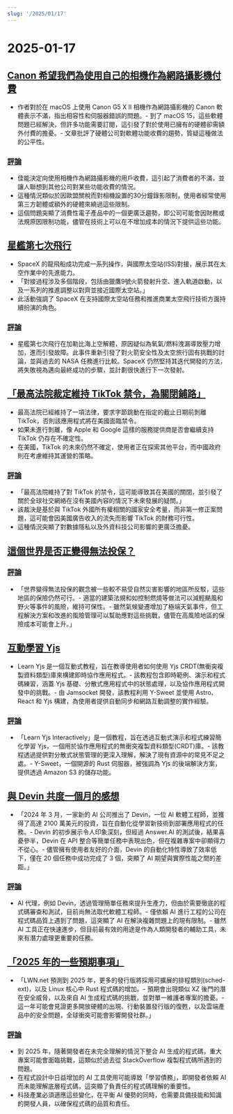 ```yaml
---
slug: '/2025/01/17'
---
```


# 2025-01-17

## [Canon 希望我們為使用自己的相機作為網路攝影機付費](https://romanzipp.com/blog/no-you-cant-use-your-6299-canon-camera-as-a-webcam)

- 作者對於在 macOS 上使用 Canon G5 X II 相機作為網路攝影機的 Canon 軟體表示不滿，指出相容性和伺服器錯誤的問題。- 到了 macOS 15，這些軟體問題已經解決，但許多功能需要訂閱，這引發了對於使用已擁有的硬體卻需額外付費的擔憂。- 文章批評了硬體公司對軟體功能收費的趨勢，質疑這種做法的公平性。

### [評論](https://news.ycombinator.com/item?id=42735393)

- 佳能決定向使用相機作為網路攝影機的用戶收費，這引起了消費者的不滿，並讓人聯想到其他公司對某些功能收費的情況。
- 這種情況類似於因歐盟關稅而對相機設置的30分鐘錄影限制，使用者經常使用第三方韌體或額外的硬體來繞過這些限制。
- 這個問題突顯了消費性電子產品中的一個更廣泛趨勢，即公司可能會因財務或法規原因限制功能，儘管在技術上可以在不增加成本的情況下提供這些功能。

## [星艦第七次飛行](https://www.spacex.com/launches/mission/?missionId=starship-flight-7?submit)

- SpaceX 的龍飛船成功完成一系列操作，與國際太空站(ISS)對接，展示其在太空作業中的先進能力。
- 「對接過程涉及多個階段，包括由獵鷹9號火箭發射升空、進入軌道啟動，以及一系列的推進調整以對齊並接近國際太空站。」
- 此活動強調了 SpaceX 在支持國際太空站任務和推進商業太空飛行技術方面持續扮演的角色。

### [評論](https://news.ycombinator.com/item?id=42731091)

- 星艦第七次飛行在加勒比海上空解體，原因疑似為氧氣/燃料洩漏導致壓力增加，進而引發故障。此事件重新引發了對火箭安全性及太空旅行固有挑戰的討論，並與過去的 NASA 任務進行比較。SpaceX 仍然堅持其迭代開發的方法，將失敗視為邁向最終成功的步驟，並計劃很快進行下一次發射。

## [「最高法院裁定維持 TikTok 禁令，為關閉鋪路」](https://www.cnbc.com/2025/01/17/supreme-court-rules-to-uphold-tiktok-ban.html)

- 最高法院已經維持了一項法律，要求字節跳動在指定的截止日期前剝離 TikTok，否則該應用程式將在美國面臨禁令。
- 如果未進行剝離，像 Apple 和 Google 這樣的服務提供商是否會繼續支持 TikTok 仍存在不確定性。
- 在美國，TikTok 的未來仍然不確定，使用者正在探索其他平台，而中國政府則在考慮維持其運營的策略。

### [評論](https://news.ycombinator.com/item?id=42738464)

- 「最高法院維持了對 TikTok 的禁令，這可能導致其在美國的關閉，並引發了關於全球社交網絡在沒有美國內容的情況下未來發展的疑問。」
- 該裁決是基於與 TikTok 外國所有權相關的國家安全考量，而非第一修正案問題，這可能會因美國廣告收入的流失而影響 TikTok 的財務可行性。
- 這種情況突顯了對數據隱私以及外資科技公司影響的更廣泛擔憂。

## [這個世界是否正變得無法投保？](https://charleshughsmith.substack.com/p/is-the-world-becoming-uninsurable)

### [評論](https://news.ycombinator.com/item?id=42732728)

- 「世界變得無法投保的觀念被一些較不易受自然災害影響的地區所反駁，這些地區的保險仍然可行。- 適當的建築法規和如控制燃燒等做法可以減輕颶風和野火等事件的風險，維持可保性。- 雖然氣候變遷增加了極端天氣事件，但工程解決方案和改進的風險管理可以幫助應對這些挑戰，儘管在高風險地區的保險成本可能會上升。」

## [互動學習 Yjs](https://learn.yjs.dev/)

- Learn Yjs 是一個互動式教程，旨在教導使用者如何使用 Yjs CRDT(無衝突複製資料類型)庫來構建即時協作應用程式。- 該教程包含即時範例、演示和程式碼練習，涵蓋 Yjs 基礎、分散式應用程式中的狀態處理，以及協作應用程式開發中的挑戰。- 由 Jamsocket 開發，該教程利用 Y-Sweet 並使用 Astro、React 和 Yjs 構建，為使用者提供自動同步和網路互動調整的實作經驗。

### [評論](https://news.ycombinator.com/item?id=42731582)

- 「Learn Yjs Interactively」是一個教程，旨在透過互動式演示和程式練習簡化學習 Yjs，一個用於協作應用程式的無衝突複製資料類型(CRDT)庫。- 該教程透過提供對分散式狀態管理的更深入理解，解決了現有資源中的常見不足之處。- Y-Sweet，一個開源的 Rust 伺服器，被強調為 Yjs 的後端解決方案，提供透過 Amazon S3 的儲存功能。

## [與 Devin 共度一個月的感想](https://www.answer.ai/posts/2025-01-08-devin.html)

- 「2024 年 3 月，一家新的 AI 公司推出了 Devin，一位 AI 軟體工程師，並獲得了高達 2100 萬美元的投資，旨在自動化從學習新技術到部署應用程式的任務。- Devin 的初步展示令人印象深刻，但經過 Answer.AI 的測試後，結果喜憂參半，Devin 在 API 整合等簡單任務中表現出色，但在複雜專案中卻顯得力不從心。- 儘管擁有使用者友好的介面，Devin 的自動化特性導致了效率低下，僅在 20 個任務中成功完成了 3 個，突顯了 AI 期望與實際性能之間的差距。」

### [評論](https://news.ycombinator.com/item?id=42734681)

- AI 代理，例如 Devin，透過管理簡單任務來提升生產力，但由於需要徹底的程式碼審查和測試，目前尚無法取代軟體工程師。- 僅依賴 AI 進行工程的公司在程式碼品質上遇到了問題，這突顯了 AI 在解決複雜問題上的現有限制。- 雖然 AI 工具正在快速進步，但目前最有效的用途是作為人類開發者的輔助工具，未來有潛力處理更重要的任務。

## [「2025 年的一些預期事項」](https://lwn.net/Articles/1003780/)

- 「LWN.net 預測到 2025 年，更多的發行版將採用可擴展的排程類別(sched-ext)，以及 Linux 核心中 Rust 程式碼的增加。- 預期會出現類似 XZ 後門的潛在安全威脅，以及來自 AI 生成程式碼的挑戰，並對單一維護者專案的擔憂。- 這一年可能會見證更多開放硬體的出現、行動裝置發行版的復甦，以及雲端產品中的安全問題，全球衝突可能會影響開發社群。」

### [評論](https://news.ycombinator.com/item?id=42731962)

- 到 2025 年，隨著開發者在未完全理解的情況下整合 AI 生成的程式碼，重大專案可能會面臨挑戰，這類似於過去從 StackOverflow 複製程式碼所遇到的問題。
- 在程式設計中日益增加的 AI 工具使用可能導致「學習債務」，即開發者依賴 AI 而未能理解底層程式碼，這突顯了負責任的程式碼理解的重要性。
- 科技產業必須適應這些變化，在平衡 AI 優勢的同時，也需要具備技能和知識的開發人員，以確保程式碼的品質和責任。

<head>
  <meta property="og:title" content="Canon 希望我們為使用自己的相機作為網路攝影機付費" />
  <meta property="og:type" content="website" />
  <meta property="og:image" content="https://og.cho.sh/api/og/?title=Canon%20%E5%B8%8C%E6%9C%9B%E6%88%91%E5%80%91%E7%82%BA%E4%BD%BF%E7%94%A8%E8%87%AA%E5%B7%B1%E7%9A%84%E7%9B%B8%E6%A9%9F%E4%BD%9C%E7%82%BA%E7%B6%B2%E8%B7%AF%E6%94%9D%E5%BD%B1%E6%A9%9F%E4%BB%98%E8%B2%BB&subheading=2025%E5%B9%B41%E6%9C%8817%E6%97%A5%20%E6%98%9F%E6%9C%9F%E4%BA%94%3A%20Hacker%20News%20%E6%91%98%E8%A6%81" />
</head>
